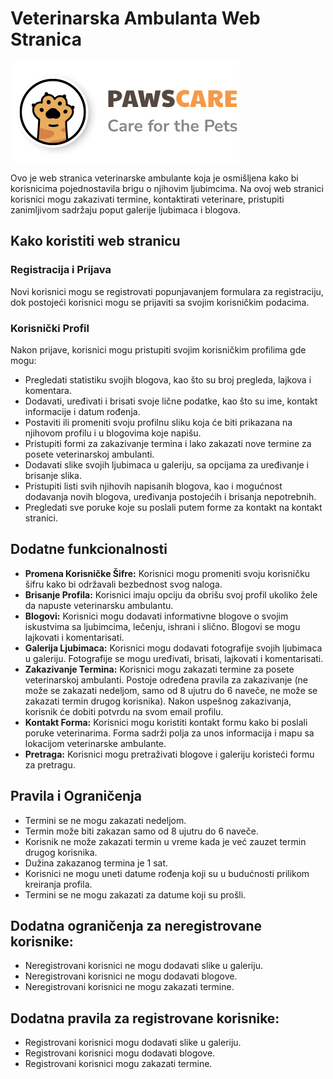 # Veterinarska Ambulanta Web Stranica
![Logo veterinarske ambulante](https://github.com/IrenaPavlovic935/Veterinary-Clinic/raw/main/logo-header.png)


Ovo je web stranica veterinarske ambulante koja je osmišljena kako bi korisnicima pojednostavila brigu o njihovim ljubimcima. Na ovoj web stranici korisnici mogu zakazivati termine, kontaktirati veterinare, pristupiti zanimljivom sadržaju poput galerije ljubimaca i blogova.

## Kako koristiti web stranicu
### Registracija i Prijava
Novi korisnici mogu se registrovati popunjavanjem formulara za registraciju, dok postojeći korisnici mogu se prijaviti sa svojim korisničkim podacima.

### Korisnički Profil
Nakon prijave, korisnici mogu pristupiti svojim korisničkim profilima gde mogu:
- Pregledati statistiku svojih blogova, kao što su broj pregleda, lajkova i komentara.
- Dodavati, uređivati i brisati svoje lične podatke, kao što su ime, kontakt informacije i datum rođenja.
- Postaviti ili promeniti svoju profilnu sliku koja će biti prikazana na njihovom profilu i u blogovima koje napišu.
- Pristupiti formi za zakazivanje termina i lako zakazati nove termine za posete veterinarskoj ambulanti.
- Dodavati slike svojih ljubimaca u galeriju, sa opcijama za uređivanje i brisanje slika.
- Pristupiti listi svih njihovih napisanih blogova, kao i mogućnost dodavanja novih blogova, uređivanja postojećih i brisanja nepotrebnih.
- Pregledati sve poruke koje su poslali putem forme za kontakt na kontakt stranici.

## Dodatne funkcionalnosti
- **Promena Korisničke Šifre:** Korisnici mogu promeniti svoju korisničku šifru kako bi održavali bezbednost svog naloga.
- **Brisanje Profila:** Korisnici imaju opciju da obrišu svoj profil ukoliko žele da napuste veterinarsku ambulantu.
- **Blogovi:** Korisnici mogu dodavati informativne blogove o svojim iskustvima sa ljubimcima, lečenju, ishrani i slično. Blogovi se mogu lajkovati i komentarisati.
- **Galerija Ljubimaca:** Korisnici mogu dodavati fotografije svojih ljubimaca u galeriju. Fotografije se mogu uređivati, brisati, lajkovati i komentarisati.
- **Zakazivanje Termina:** Korisnici mogu zakazati termine za posete veterinarskoj ambulanti. Postoje određena pravila za zakazivanje (ne može se zakazati nedeljom, samo od 8 ujutru do 6 naveče, ne može se zakazati termin drugog korisnika). Nakon uspešnog zakazivanja, korisnik će dobiti potvrdu na svom email profilu.
- **Kontakt Forma:** Korisnici mogu koristiti kontakt formu kako bi poslali poruke veterinarima. Forma sadrži polja za unos informacija i mapu sa lokacijom veterinarske ambulante.
- **Pretraga:** Korisnici mogu pretraživati blogove i galeriju koristeći formu za pretragu.

## Pravila i Ograničenja
- Termini se ne mogu zakazati nedeljom.
- Termin može biti zakazan samo od 8 ujutru do 6 naveče.
- Korisnik ne može zakazati termin u vreme kada je već zauzet termin drugog korisnika.
- Dužina zakazanog termina je 1 sat.
- Korisnici ne mogu uneti datume rođenja koji su u budućnosti prilikom kreiranja profila.
- Termini se ne mogu zakazati za datume koji su prošli.

## Dodatna ograničenja za neregistrovane korisnike:
- Neregistrovani korisnici ne mogu dodavati slike u galeriju.
- Neregistrovani korisnici ne mogu dodavati blogove.
- Neregistrovani korisnici ne mogu zakazati termine.

## Dodatna pravila za registrovane korisnike:
- Registrovani korisnici mogu dodavati slike u galeriju.
- Registrovani korisnici mogu dodavati blogove.
- Registrovani korisnici mogu zakazati termine.
